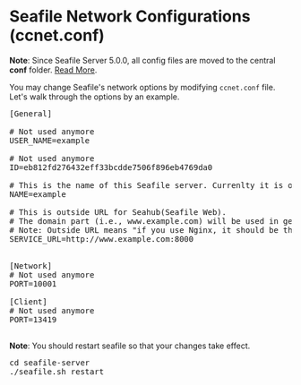 # Seafile Network Configurations (ccnet.conf)

**Note**: Since Seafile Server 5.0.0, all config files are moved to the central **conf** folder. [Read More](../deploy/new_directory_layout_5_0_0.md).

You may change Seafile's network options by modifying `ccnet.conf` file. Let's walk through the options by an example.

<pre>
[General]

# Not used anymore 
USER_NAME=example

# Not used anymore
ID=eb812fd276432eff33bcdde7506f896eb4769da0

# This is the name of this Seafile server. Currenlty it is only used in Seafile client's log.
NAME=example

# This is outside URL for Seahub(Seafile Web). 
# The domain part (i.e., www.example.com) will be used in generating share links and download/upload file via web.
# Note: Outside URL means "if you use Nginx, it should be the Nginx's address"
SERVICE_URL=http://www.example.com:8000


[Network]
# Not used anymore
PORT=10001

[Client]
# Not used anymore
PORT=13419

</pre>

**Note**: You should restart seafile so that your changes take effect.

<pre>
cd seafile-server
./seafile.sh restart
</pre>
